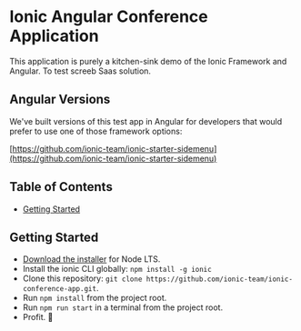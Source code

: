 # Ionic Angular Conference Application

This application is purely a kitchen-sink demo of the Ionic Framework and Angular. To test screeb Saas solution.


## Angular Versions

We've built versions of this test app in Angular for developers that would prefer to use one of those framework options:

[https://github.com/ionic-team/ionic-starter-sidemenu](https://github.com/ionic-team/ionic-starter-sidemenu)

## Table of Contents
- [Getting Started](#getting-started)


## Getting Started

* [Download the installer](https://nodejs.org/) for Node LTS.
* Install the ionic CLI globally: `npm install -g ionic`
* Clone this repository: `git clone https://github.com/ionic-team/ionic-conference-app.git`.
* Run `npm install` from the project root.
* Run `npm run start` in a terminal from the project root.
* Profit. :tada:

